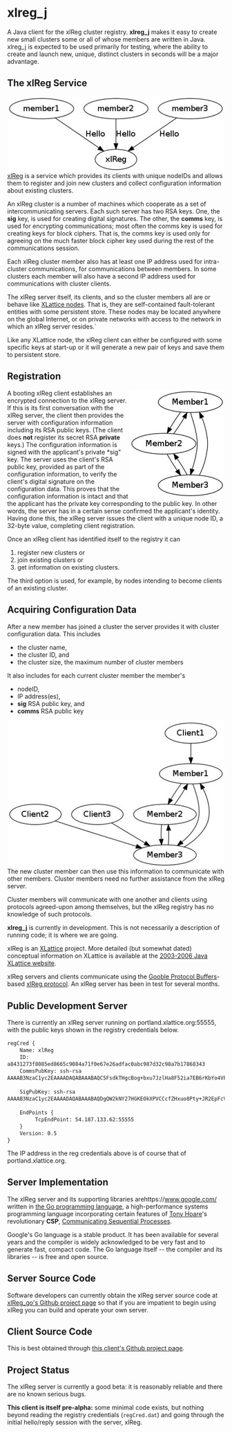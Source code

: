# xlreg_j

A Java client for the xlReg cluster registry.  **xlreg_j**
makes it easy to create new small clusters some or all of whose members are
written in Java.  xlreg_j is expected to be used primarily
for testing, where
the ability to create and launch new, unique, distinct clusters in seconds
will be a major advantage.

## The xlReg Service

<img src="img/xl-registration.jpg" alt="xl-registration" style="float:left" title="members registering with xlReg">

[xlReg](http://jddixon.github.io/xlReg_go)
is a service which provides its clients with unique nodeIDs and allows them
to register and join new clusters and collect configuration information
about existing clusters.

An xlReg cluster is a number of machines
which cooperate as a set of intercommunicating servers.  Each
such server has two RSA keys.  One, the **sig** key, is used for creating
digital signatures.  The other, the **comms** key, is used for encrypting
communications; most often the comms key is used for creating keys for
block ciphers. That is, the comms key is used only for agreeing on the
much faster block cipher key used during the rest of the communications
session.

Each xlReg cluster member also has at least one IP address used for
intra-cluster communications, for communications between members.  In some
clusters each member will also have a second IP address used for communications
with cluster clients.

The xlReg server itself, its clients, and so the cluster members all are
or behave like
[XLattice nodes](http://jddixon.github.io/xlNode_go).
That is, they are self-contained fault-tolerant entities with some
persistent store.  These nodes may be located anywhere on the global
Internet, or on private networks with access to the network in which
an xlReg server resides.`

Like any XLattice node, the xlReg client can either be configured with some
specific keys at start-up or it will generate a new pair of  keys and save
them to persistent store.

## Registration

<img src="img/simple-cluster.jpg" alt="simple-cluster" style="float:right" title="small cluster, no clients">

A booting xlReg client establishes an encrypted connection to the xlReg server.
If this is its first conversation with the xlReg server, the client then
provides the server with configuration information including its RSA public
keys.  (The client does **not** register its secret RSA **private** keys.)
The configuration information is signed with the applicant's private
*sig" key.  The server uses the
client's RSA public key, provided as part of the configuration information, to
verify the client's digital signature on the configuration data.  This proves
that the configuration information is intact and that the applicant has the
private key corresponding to the public key.  In other words, the server has
in a certain sense confirmed the applicant's identity.  Having done this,
the xlReg server issues the client with a unique node ID, a 32-byte value,
completing client registration.

Once an xlReg client has identified itself to the registry it can

1. register new clusters or
2. join existing clusters or
3. get information on existing clusters.

The third option is used, for example, by nodes intending to become clients
of an existing cluster.

## Acquiring Configuration Data

After a new member has joined a cluster the server provides it
with cluster configuration data.  This includes

* the cluster name,
* the cluster ID, and
* the cluster size, the  maximum number of cluster members

It also includes for each current cluster member the member's

* nodeID,
* IP address(es),
* **sig** RSA public key, and
* **comms** RSA public key

<img src="img/cluster-with-clients.jpg" alt="cluster-with-clients" style="float:left" title="cluster with clients">

The new cluster member can then use this information to communicate with
other members.  Cluster members need no further assistance from the
xlReg server.

Cluster members will communicate with one another and clients
using protocols agreed-upon among themselves, but the xlReg registry
has no knowledge of such protocols.

**xlreg_j** is currently in development.  This is not
necessarily a description of running code; it is where we are going.

xlReg is an [XLattice](http://jddixon.github.io/xlattice_go/) project.  More
detailed (but somewhat dated) conceptual information on XLattice
is available at the [2003-2006 Java XLattice website](http://www.xlattice.org).

xlReg servers and clients communicate using the
[Gooble Protocol Buffers](http://code.google.com/p/protobuf/)-based
[xlReg protocol](http://jddixon.github.io/xlReg_go/xlReg_protocol.html).
An xlReg server has been in test for several months.

## Public Development Server

There is currently an xlReg server running on portland.xlattice.org:55555,
with the public keys shown in the registry credentials below.

	regCred {
	    Name: xlReg
	    ID: a8431273f8085ed8665c9084a71f0e67e26adfac0abc987d32c98a7b17868343
	    CommsPubKey: ssh-rsa AAAAB3NzaC1yc2EAAAADAQABAAABAQC5FsdkTHgcBog+bxu7JzlHa8F52ia7EB6rKbYo4VFLFpNgaEMNQwXWk+mVcwDREOZWGqWPWO1NOfrEv9piZ0AYkruMgUdo+3770u4FGzUQ9Wj4pCCAVHtfdfhpJ0pKZp0APdgdEDmSXb3WXVhAzIbjqeieJez9VSrl5ONa4JqLGZ/jzqGQKrsD20pUPMiR+v9WyqH6op2GsfumGJv8gnMqyXCaooJmEpErczMMNjoI8XUkVgQBXDIuer0MvrO+V/BPlmYEnrWJXDrwkrZjduovB+sMQFfhlI2TBNe87CiVVC4M15zU8YlSLhqOLheRVIxaD6y4TLFEJ6jQCxWFG0nZ
	
	    SigPubKey: ssh-rsa AAAAB3NzaC1yc2EAAAADAQABAAABAQDgQW2kNY27HGKEOkXPVCCcfZHxuo8Pty+JR2EpFcVPaV6PWZhQt5B0WKjzLddDxCaQYYsU3yvd8G3cNwRYRe69sBfU6yU8YxdtXjvZwGZwkjjPDxS0xfFAfJJz0/WHUJnkBaV/QuT5M7YOqD2I1T0VaVUw3Vu8mocvo5i12x2YAybMv/zD1ahbhBnUUE0Q1URWeTlbrJxIQm7oIyWD+2hUI1dgB7fwXQgqZxea1TzOzRUtBxKtdFbx9/TM9UUSxynf79EKrfksmQglblCtOLOnN/5ZrqbI0Ap8QjsxF5lKJM6T+IU9hMdjsQ/uzATd7kpi9EzhLUD2t3wLmzsltcoN
	
	    EndPoints {
	         TcpEndPoint: 54.187.133.62:55555
	    }
	    Version: 0.5
	}

The IP address in the reg credentials above is of course that of portland.xlattice.org.

## Server Implementation

The xlReg server and its supporting libraries arehttps://www.google.com/ written in
[the Go programming language](http://golang.org), a high-performance
systems programming language incorporating certain features of
[Tony Hoare](http://en.wikipedia.org/wiki/Tony_Hoare)'s
revolutionary **CSP**,
[Communicating Sequential Processes](http://www.usingcsp.com).

Google's Go language is a stable product.  It has been available for 
several years and the compiler is widely acknowledged to be very fast
and to generate fast, compact code.  The Go language itself --
the compiler and its libraries -- is free and open source.

## Server Source Code

Software developers can currently obtain the xlReg server source code at
[xlReg_go's Github project page](https://github.com/jddixon/xlReg_go/)
so that if you are impatient to begin using xlReg you can build and operate
your own server.

## Client Source Code

This is best obtained through
[this client's Github project page](https://github.com/jddixon/xlreg_j/).

## Project Status

The xlReg server is currently a good beta: it is reasonably reliable and
there are no known serious bugs.

**This client is itself pre-alpha:** some minimal code exists, but nothing
beyond reading the registry credentials (`regCred.dat`) and going through
the initial hello/reply session with the server, xlReg.
